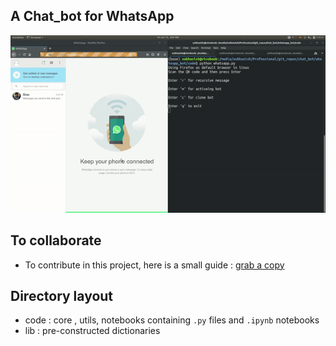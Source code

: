 ## A Chat_bot for WhatsApp

![alt-text](https://github.com/Subhasishbasak/Chat_bot/blob/master/demo.gif)

## To collaborate
- To contribute in this project, here is a small guide : [grab a copy](https://drive.google.com/open?id=1VOubfPMqUFKH_UBQ2B32qbAKZNG24XPi)


## Directory layout

- code     : core , utils, notebooks containing `.py` files and `.ipynb` notebooks
- lib      : pre-constructed dictionaries


